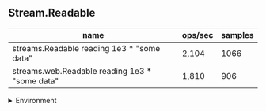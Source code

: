 ## Stream.Readable

|name|ops/sec|samples|
|-|-|-|
|streams.Readable reading 1e3 * "some data"|2,104|1066|
|streams.web.Readable reading 1e3 * "some data"|1,810|906|


<details>
<summary>Environment</summary>

* __Machine:__ linux x64 | 4 vCPUs | 7.6GB Mem
* __Run:__ Tue Oct 29 2024 19:30:28 GMT+0000 (Coordinated Universal Time)
* __Node:__ `v21.7.2`
</details>

<!--
{"environment":{"platform":"linux","arch":"x64","cpus":4,"totalMemory":7.597877502441406},"benchmarks":[{"name":"streams.Readable reading 1e3 * \"some data\"","opsSec":2104.352852295722,"samples":1066},{"name":"streams.web.Readable reading 1e3 * \"some data\"","opsSec":1810.0929584626822,"samples":906}]}-->
